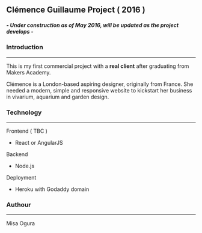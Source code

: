 ## Clémence Guillaume Project ( 2016 )

##### **- Under construction as of May 2016, will be updated as the project develops -**

### Introduction
---

This is my first commercial project with a **real client** after graduating from Makers Academy.

Clémence is a London-based aspiring designer, originally from France. She needed a modern, simple and responsive website to kickstart her business in vivarium, aquarium and garden design.

### Technology
---

Frontend ( TBC )
+ React or AngularJS

Backend
+ Node.js

Deployment
+ Heroku with Godaddy domain

### Authour
---

Misa Ogura
